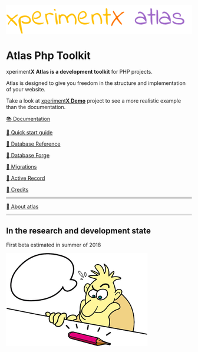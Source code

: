 ![xperimentx atlas](Atlas/doc/images/atlas.png) 

# Atlas Php Toolkit

xperiment**X** **Atlas is a development toolkit** for PHP projects.

Atlas is designed to give you freedom in the structure and implementation of your website.


Take a look at [xperiment**X Demo**](https://github.com/xperimentx/atlas-sample)  project to see a more realistic example than the documentation.



[:books: Documentation](Atlas/doc/README.md)

[:green_book: Quick start guide](Atlas/doc/Quick-start-guide.md)

[:green_book: Database Reference](Atlas/doc/Database.md)

[:green_book: Database Forge](Atlas/doc/Database.md#database-forge)

[:green_book: Migrations](Atlas/doc/Database-migrations.md)

[:green_book: Active Record](Atlas/doc/Active-record.md)


[:green_book: Credits](Atlas/doc/Credits.md)

---

[:blue_book: About atlas](Atlas/doc/About.md)

---

## In the research and development state
First beta estimated in summer of 2018

![xperimentx atlas](Atlas/doc/images/pensando.png) 

